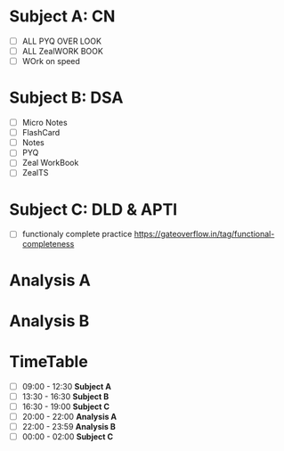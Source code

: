 # Subject A: CN
- [ ] ALL PYQ OVER LOOK
- [ ] ALL ZealWORK BOOK
- [ ] WOrk on speed
      
# Subject B: DSA
- [ ] Micro Notes
- [ ] FlashCard
- [ ] Notes
- [ ] PYQ
- [ ] Zeal WorkBook
- [ ] ZealTS

# Subject C: DLD & APTI
- [ ] functionaly complete practice https://gateoverflow.in/tag/functional-completeness

# Analysis A

# Analysis B


# TimeTable 
- [ ] 09:00 - 12:30 **Subject A**
- [ ] 13:30 - 16:30 **Subject B**
- [ ] 16:30 - 19:00 **Subject C**
- [ ] 20:00 - 22:00 **Analysis A**
- [ ] 22:00 - 23:59 **Analysis B**
- [ ] 00:00 - 02:00 **Subject C**